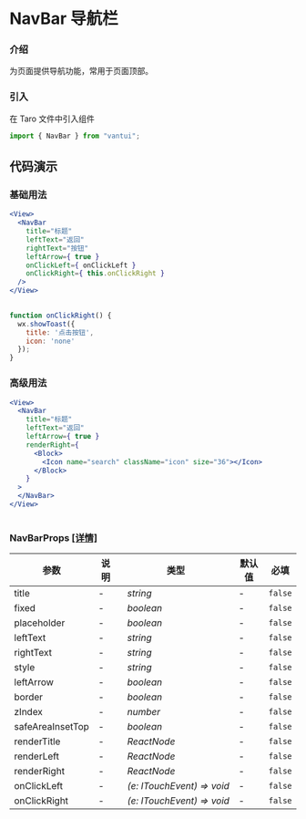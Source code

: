 # NavBar 导航栏

### 介绍

为页面提供导航功能，常用于页面顶部。

### 引入

在 Taro 文件中引入组件

```js
import { NavBar } from "vantui"; 
```

## 代码演示

### 基础用法

```jsx
<View>
  <NavBar
    title="标题"
    leftText="返回"
    rightText="按钮"
    leftArrow={ true }
    onClickLeft={ onClickLeft }
    onClickRight={ this.onClickRight }
  />
</View>
 
```

```js
function onClickRight() {
  wx.showToast({
    title: '点击按钮',
    icon: 'none'
  });
} 
```

### 高级用法

```jsx
<View>
  <NavBar
    title="标题"
    leftText="返回"
    leftArrow={ true }
    renderRight={
      <Block>
        <Icon name="search" className="icon" size="36"></Icon>
      </Block>
    }
  >
  </NavBar>
</View>
 
```
### NavBarProps [[详情]](https://github.com/AntmJS/vantui/tree/main/packages/vantui/types/nav-bar.d.ts)   

| 参数 | 说明 | 类型 | 默认值 | 必填 |
| --- | --- | --- | --- | --- |
| title | - | _&nbsp;&nbsp;string<br/>_ | - | `false` |
| fixed | - | _&nbsp;&nbsp;boolean<br/>_ | - | `false` |
| placeholder | - | _&nbsp;&nbsp;boolean<br/>_ | - | `false` |
| leftText | - | _&nbsp;&nbsp;string<br/>_ | - | `false` |
| rightText | - | _&nbsp;&nbsp;string<br/>_ | - | `false` |
| style | - | _&nbsp;&nbsp;string<br/>_ | - | `false` |
| leftArrow | - | _&nbsp;&nbsp;boolean<br/>_ | - | `false` |
| border | - | _&nbsp;&nbsp;boolean<br/>_ | - | `false` |
| zIndex | - | _&nbsp;&nbsp;number<br/>_ | - | `false` |
| safeAreaInsetTop | - | _&nbsp;&nbsp;boolean<br/>_ | - | `false` |
| renderTitle | - | _&nbsp;&nbsp;ReactNode<br/>_ | - | `false` |
| renderLeft | - | _&nbsp;&nbsp;ReactNode<br/>_ | - | `false` |
| renderRight | - | _&nbsp;&nbsp;ReactNode<br/>_ | - | `false` |
| onClickLeft | - | _&nbsp;&nbsp;(e:&nbsp;ITouchEvent)&nbsp;=>&nbsp;void<br/>_ | - | `false` |
| onClickRight | - | _&nbsp;&nbsp;(e:&nbsp;ITouchEvent)&nbsp;=>&nbsp;void<br/>_ | - | `false` |

